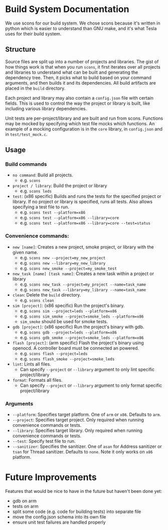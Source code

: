 # Build System Documentation

We use scons for our build system. We chose scons because it's written in python which is easier to understand than GNU make, and it's what Tesla uses for their build system.

## Structure
Source files are split up into a number of projects and libraries. The gist of how things work is that when you run `scons`, it first iterates over all projects and libraries to understand what can be built and generating the dependency tree. Then, it picks what to build based on your command arguments, and then builds it and its dependencies. All build artifacts are placed in the `build` directory.

Each project and library may also contain a `config.json` file with certain fields. This is used to control the way the project or library is built, like including various library dependencies.

Unit tests are per-project/library and are built and run from scons. Functions may be mocked by specifying which test file mocks which functions. An example of a mocking configuration is in the `core` library, in `config.json` and in `test/test_mock.c`.

## Usage
### Build commands
- `no command`: Build all projects.
    - e.g. `scons`
- `project / library`: Build the project or library
    - e.g. `scons leds`
- `test`: (x86 specific) Builds and runs the tests for the specified project or library. If no project or library is specified, runs all tests. Also allows specifying a test file to run.
    - e.g. `scons test --platform=x86`
    - e.g. `scons test --platform=x86 --library=core`
    - e.g. `scons test --platform=x86 --library=core --test=status`

### Convenience commands:

- `new [name]`: Creates a new project, smoke project, or library with the given name.
    - e.g. `scons new --project=my_new_project`
    - e.g. `scons new --library=my_new_library`
    - e.g. `scons new_smoke --project=my_smoke_test`
- `new_task [name] [task name]`: Creates a new task within a project or library
    - e.g. `scons new_task --project=my_project --name=task_name`
    - e.g. `scons new_task --library=my_library --name=task_name`
- `clean`: Delete the `build` directory.
    - e.g. `scons clean`
- `sim [project]`: (x86 specific) Run the project's binary.
    - e.g. `scons sim --project=leds --platform=x86`
    - e.g. `scons sim_smoke --project=smoke_leds --platform=x86`
    - `sim_smoke` should be used for smoke tests.
- `gdb [project]`: (x86 specific) Run the project's binary with gdb.
    - e.g. `scons gdb --project=leds --platform=x86`
    - e.g. `scons gdb_smoke --project=smoke_leds --platform=x86`
- `flash [project]`: (arm specific) Flash the project's binary using openocd. A controller board must be connected an powered.
    - e.g. `scons flash --project=leds`
    - e.g. `scons flash_smoke --project=smoke_leds`
- `lint`: Lints all files.
    - Can specify `--project` or `--library` argument to only lint specific project/library
- `format`: Formats all files.
    - Can specify `--project` or `--library` argument to only format specific project/library

### Arguments
- `--platform`: Specifies target platform. One of `arm` or `x86`. Defaults to `arm`.
- `--project`: Specifies target project. Only required when running convenience commands or tests.
- `--library`: Specifies target library. Only required when running convenience commands or tests.
- `--test`: Specify test file to run.
- `--sanitizer`: Specifies the sanitizer. One of `asan` for Address sanitizer or `tsan` for Thread sanitizer. Defaults to `none`. Note it only works on `x86` platform.

# Future Improvements
Features that would be nice to have in the future but haven't been done yet:
- gdb on arm
- tests on arm
- split some code (e.g. code for building tests) into separate file
- move the config.json schema into its own file
- ensure unit test failures are handled properly
